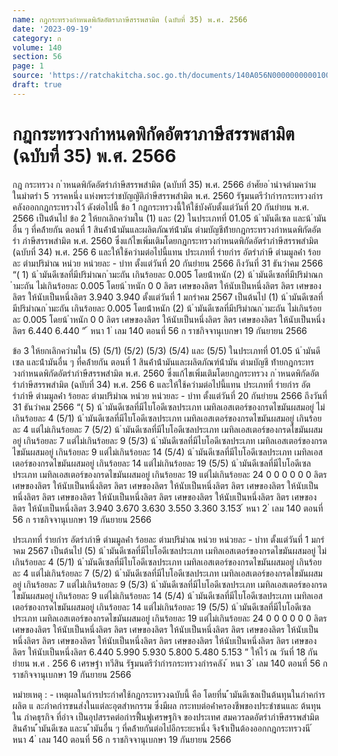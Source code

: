 ```yaml
---
name: กฎกระทรวงกำหนดพิกัดอัตราภาษีสรรพสามิต (ฉบับที่ 35) พ.ศ. 2566
date: '2023-09-19'
category: ก
volume: 140
section: 56
page: 1
source: 'https://ratchakitcha.soc.go.th/documents/140A056N0000000000100.pdf'
draft: true
---
```


# กฎกระทรวงกำหนดพิกัดอัตราภาษีสรรพสามิต (ฉบับที่ 35) พ.ศ. 2566

กฎ กระทรวง ก ําหนดพิกัดอัตรําภําษีสรรพสํามิต (ฉบับที่ 35) พ.ศ. 2566 อําศัยอ ํานําจตํามควํามในมําตรํา 5 วรรคหนึ่ง แห่งพระรําชบัญญัติภําษีสรรพสํามิต พ.ศ. 2560 รัฐมนตรีว่ํากํารกระทรวงกํารคลังออกกฎกระทรวงไว้ ดังต่อไปนี้ ข้อ 1 กฎกระทรวงนี้ให้ใช้บังคับตั้งแต่วันที่ 20 กันยํายน พ.ศ. 2566 เป็นต้นไป ข้อ 2 ให้ยกเลิกควํามใน (1) และ (2) ในประเภทที่ 01.05 น้ ํามันดีเซล และน้ ํามันอื่น ๆ ที่คล้ํายกัน ตอนที่ 1 สินค้ําน้ํามันและผลิตภัณฑ์น้ํามัน ตํามบัญชีท้ํายกฎกระทรวงกําหนดพิกัดอัตรํา ภําษีสรรพสํามิต พ.ศ. 2560 ซึ่งแก้ไขเพิ่มเติมโดยกฎกระทรวงกําหนดพิกัดอัตรําภําษีสรรพสํามิต (ฉบับที่ 34) พ.ศ. 256 6 และให้ใช้ควํามต่อไปนี้แทน ประเภทที่ รํายกําร อัตรําภําษี ตํามมูลค่ํา ร้อยละ ตํามปริมําณ หน่วย หน่วยละ - บําท ตั้งแต่วันที่ 20 กันยํายน 2566 ถึงวันที่ 31 ธันวําคม 2566 “( 1) น้ ํามันดีเซลที่มีปริมําณก ํามะถัน เกินร้อยละ 0.005 โดยน้ําหนัก (2) น้ ํามันดีเซลที่มีปริมําณก ํามะถัน ไม่เกินร้อยละ 0.005 โดยน้ ําหนัก 0 0 ลิตร เศษของลิตร ให้นับเป็นหนึ่งลิตร ลิตร เศษของลิตร ให้นับเป็นหนึ่งลิตร 3.940 3.940 ตั้งแต่วันที่ 1 มกรําคม 2567 เป็นต้นไป (1) น้ ํามันดีเซลที่มีปริมําณก ํามะถัน เกินร้อยละ 0.005 โดยน้ําหนัก (2) น้ ํามันดีเซลที่มีปริมําณก ํามะถัน ไม่เกินร้อยละ 0.005 โดยน้ ําหนัก 0 0 ลิตร เศษของลิตร ให้นับเป็นหนึ่งลิตร ลิตร เศษของลิตร ให้นับเป็นหนึ่งลิตร 6.440 6.440 ” ้ หนา 1 ่ เลม 140 ตอนที่ 56 ก ราชกิจจานุเบกษา 19 กันยายน 2566

ข้อ 3 ให้ยกเลิกควํามใน (5) (5/1) (5/2) (5/3) (5/4) และ (5/5) ในประเภทที่ 01.05 น้ ํามันดีเซล และน้ํามันอื่น ๆ ที่คล้ํายกัน ตอนที่ 1 สินค้ําน้ํามันและผลิตภัณฑ์น้ํามัน ตํามบัญชี ท้ํายกฎกระทรวงกําหนดพิกัดอัตรําภําษีสรรพสํามิต พ.ศ. 2560 ซึ่งแก้ไขเพิ่มเติมโดยกฎกระทรวง ก ําหนดพิกัดอัตรําภําษีสรรพสํามิต (ฉบับที่ 34) พ.ศ. 256 6 และให้ใช้ควํามต่อไปนี้แทน ประเภทที่ รํายกําร อัตรําภําษี ตํามมูลค่ํา ร้อยละ ตํามปริมําณ หน่วย หน่วยละ - บําท ตั้งแต่วันที่ 20 กันยํายน 2566 ถึงวันที่ 31 ธันวําคม 2566 “( 5) น้ ํามันดีเซลที่มีไบโอดีเซลประเภท เมทิลเอสเตอร์ของกรดไขมันผสมอยู่ ไม่เกินร้อยละ 4 (5/1) น้ ํามันดีเซลที่มีไบโอดีเซลประเภท เมทิลเอสเตอร์ของกรดไขมันผสมอยู่ เกินร้อยละ 4 แต่ไม่เกินร้อยละ 7 (5/2) น้ ํามันดีเซลที่มีไบโอดีเซลประเภท เมทิลเอสเตอร์ของกรดไขมันผสมอยู่ เกินร้อยละ 7 แต่ไม่เกินร้อยละ 9 (5/3) น้ ํามันดีเซลที่มีไบโอดีเซลประเภท เมทิลเอสเตอร์ของกรดไขมันผสมอยู่ เกินร้อยละ 9 แต่ไม่เกินร้อยละ 14 (5/4) น้ ํามันดีเซลที่มีไบโอดีเซลประเภท เมทิลเอสเตอร์ของกรดไขมันผสมอยู่ เกินร้อยละ 14 แต่ไม่เกินร้อยละ 19 (5/5) น้ ํามันดีเซลที่มีไบโอดีเซลประเภท เมทิลเอสเตอร์ของกรดไขมันผสมอยู่ เกินร้อยละ 19 แต่ไม่เกินร้อยละ 24 0 0 0 0 0 0 ลิตร เศษของลิตร ให้นับเป็นหนึ่งลิตร ลิตร เศษของลิตร ให้นับเป็นหนึ่งลิตร ลิตร เศษของลิตร ให้นับเป็นหนึ่งลิตร ลิตร เศษของลิตร ให้นับเป็นหนึ่งลิตร ลิตร เศษของลิตร ให้นับเป็นหนึ่งลิตร ลิตร เศษของลิตร ให้นับเป็นหนึ่งลิตร 3.940 3.670 3.630 3.550 3.360 3.153 ้ หนา 2 ่ เลม 140 ตอนที่ 56 ก ราชกิจจานุเบกษา 19 กันยายน 2566

ประเภทที่ รํายกําร อัตรําภําษี ตํามมูลค่ํา ร้อยละ ตํามปริมําณ หน่วย หน่วยละ - บําท ตั้งแต่วันที่ 1 มกรําคม 2567 เป็นต้นไป (5) น้ ํามันดีเซลที่มีไบโอดีเซลประเภท เมทิลเอสเตอร์ของกรดไขมันผสมอยู่ ไม่เกินร้อยละ 4 (5/1) น้ ํามันดีเซลที่มีไบโอดีเซลประเภท เมทิลเอสเตอร์ของกรดไขมันผสมอยู่ เกินร้อยละ 4 แต่ไม่เกินร้อยละ 7 (5/2) น้ ํามันดีเซลที่มีไบโอดีเซลประเภท เมทิลเอสเตอร์ของกรดไขมันผสมอยู่ เกินร้อยละ 7 แต่ไม่เกินร้อยละ 9 (5/3) น้ ํามันดีเซลที่มีไบโอดีเซลประเภท เมทิลเอสเตอร์ของกรดไขมันผสมอยู่ เกินร้อยละ 9 แต่ไม่เกินร้อยละ 14 (5/4) น้ ํามันดีเซลที่มีไบโอดีเซลประเภท เมทิลเอสเตอร์ของกรดไขมันผสมอยู่ เกินร้อยละ 14 แต่ไม่เกินร้อยละ 19 (5/5) น้ ํามันดีเซลที่มีไบโอดีเซลประเภท เมทิลเอสเตอร์ของกรดไขมันผสมอยู่ เกินร้อยละ 19 แต่ไม่เกินร้อยละ 24 0 0 0 0 0 0 ลิตร เศษของลิตร ให้นับเป็นหนึ่งลิตร ลิตร เศษของลิตร ให้นับเป็นหนึ่งลิตร ลิตร เศษของลิตร ให้นับเป็นหนึ่งลิตร ลิตร เศษของลิตร ให้นับเป็นหนึ่งลิตร ลิตร เศษของลิตร ให้นับเป็นหนึ่งลิตร ลิตร เศษของลิตร ให้นับเป็นหนึ่งลิตร 6.440 5.990 5.930 5.800 5.480 5.153 ” ให้ไว้ ณ วันที่ 18 กันยํายน พ.ศ . 256 6 เศรษฐํา ทวีสิน รัฐมนตรีว่ํากํารกระทรวงกํารคลัง ้ หนา 3 ่ เลม 140 ตอนที่ 56 ก ราชกิจจานุเบกษา 19 กันยายน 2566

หมํายเหตุ : - เหตุผลในกํารประกําศใช้กฎกระทรวงฉบับนี้ คือ โดยที่น ้ํามันดีเซลเป็นต้นทุนในภําคกํารผลิต แ ละภําคกํารขนส่งในแต่ละอุตสําหกรรม ซึ่งมีผล กระทบต่อค่ําครองชีพของประชําชนและ ต้นทุนใน ภําคธุรกิจ ที่อําจ เป็นอุปสรรคต่อกํารฟื้นฟูเศรษฐกิจ ของประเทศ สมควรลดอัตรําภําษีสรรพสํามิตสินค้ําน ้ํามันดีเซล และน ้ํามันอื่น ๆ ที่คล้ํายกันต่อไปอีกระยะหนึ่ง จึงจ้ําเป็นต้องออกกฎกระทรวงนี ้ หนา 4 ่ เลม 140 ตอนที่ 56 ก ราชกิจจานุเบกษา 19 กันยายน 2566
